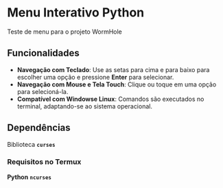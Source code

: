 # Menu Interativo Python

Teste de menu para o projeto WormHole

## Funcionalidades

- **Navegação com Teclado**: Use as setas para cima e para baixo para escolher uma opção e pressione **Enter** para selecionar.
- **Navegação com Mouse e Tela Touch**: Clique ou toque em uma opção para selecioná-la.
- **Compatível com Windowse  Linux**: Comandos são executados no terminal, adaptando-se ao sistema operacional.

## Dependências

Biblioteca **`curses`**

### Requisitos no Termux

**Python**
**`ncurses`**

